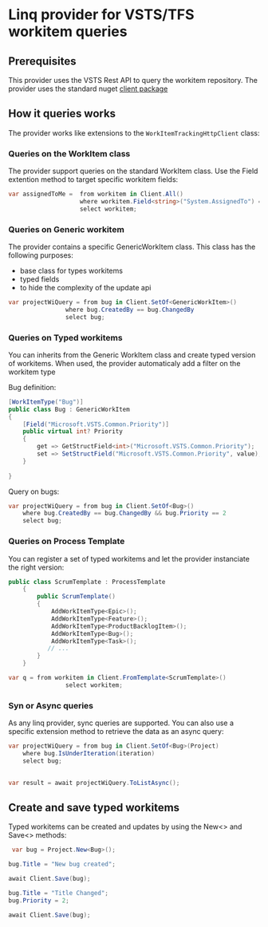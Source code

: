 # Linq provider for VSTS/TFS workitem queries

## Prerequisites

This provider uses the VSTS Rest API to query the workitem repository. The provider uses the standard nuget [client package](https://www.nuget.org/packages/Microsoft.TeamFoundationServer.Client)

## How it queries works

The provider works like extensions to the `WorkItemTrackingHttpClient` class:

### Queries on the WorkItem class

The provider support queries on the standard WorkItem class. Use the Field extention method to target specific workitem fields:

```csharp
var assignedToMe =	from workitem in Client.All()
                    where workitem.Field<string>("System.AssignedTo") == QueryConstant.Me
                    select workitem;
```

### Queries on Generic workitem

The provider contains a specific GenericWorkItem class. This class has the following purposes:
* base class for types workitems
* typed fields
* to hide the complexity of the update api

```csharp
var projectWiQuery = from bug in Client.SetOf<GenericWorkItem>()
                where bug.CreatedBy == bug.ChangedBy
                select bug;
```
### Queries on Typed workitems

You can inherits from the Generic WorkItem class and create typed version of workitems. When used, the provider automaticaly add a filter on the workitem type

Bug definition:
```csharp
[WorkItemType("Bug")]
public class Bug : GenericWorkItem
{
    [Field("Microsoft.VSTS.Common.Priority")]
    public virtual int? Priority
    {
        get => GetStructField<int>("Microsoft.VSTS.Common.Priority");
        set => SetStructField("Microsoft.VSTS.Common.Priority", value);
    }
   
}
```

Query on bugs:
```csharp
var projectWiQuery = from bug in Client.SetOf<Bug>()
    where bug.CreatedBy == bug.ChangedBy && bug.Priority == 2
    select bug;
```

### Queries on Process Template

You can register a set of typed workitems and let the provider instanciate the right version:

```csharp
public class ScrumTemplate : ProcessTemplate
    {
        public ScrumTemplate()
        {
            AddWorkItemType<Epic>();
            AddWorkItemType<Feature>();
            AddWorkItemType<ProductBacklogItem>();
            AddWorkItemType<Bug>();
            AddWorkItemType<Task>();
           // ...
        }
    }
```


```csharp
var q = from workitem in Client.FromTemplate<ScrumTemplate>()                
                select workitem;
```


### Syn or Async queries

As any linq provider, sync queries are supported. You can also use a specific extension method to retrieve the data as an async query:

```csharp
var projectWiQuery = from bug in Client.SetOf<Bug>(Project)
    where bug.IsUnderIteration(iteration)
    select bug;

            
var result = await projectWiQuery.ToListAsync();
```

## Create and save typed workitems

Typed workitems can be created and updates by using the New<> and Save<> methods:
```csharp
 var bug = Project.New<Bug>();

bug.Title = "New bug created";

await Client.Save(bug);

bug.Title = "Title Changed";
bug.Priority = 2;

await Client.Save(bug);
```